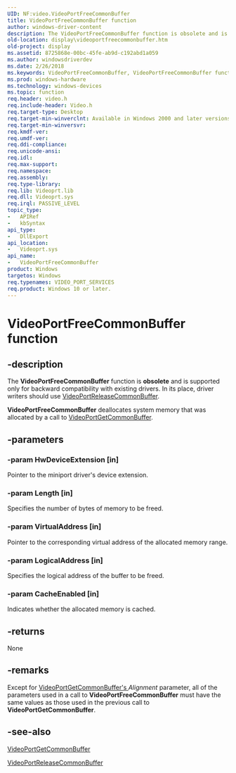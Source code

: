 ```yaml
---
UID: NF:video.VideoPortFreeCommonBuffer
title: VideoPortFreeCommonBuffer function
author: windows-driver-content
description: The VideoPortFreeCommonBuffer function is obsolete and is supported only for backward compatibility with existing drivers.
old-location: display\videoportfreecommonbuffer.htm
old-project: display
ms.assetid: 8725868e-00bc-45fe-ab9d-c192abd1a059
ms.author: windowsdriverdev
ms.date: 2/26/2018
ms.keywords: VideoPortFreeCommonBuffer, VideoPortFreeCommonBuffer function [Display Devices], VideoPort_Functions_0f1acebf-0fdf-4152-ad91-2cafed40296c.xml, display.videoportfreecommonbuffer, video/VideoPortFreeCommonBuffer
ms.prod: windows-hardware
ms.technology: windows-devices
ms.topic: function
req.header: video.h
req.include-header: Video.h
req.target-type: Desktop
req.target-min-winverclnt: Available in Windows 2000 and later versions of the Windows operating systems.
req.target-min-winversvr: 
req.kmdf-ver: 
req.umdf-ver: 
req.ddi-compliance: 
req.unicode-ansi: 
req.idl: 
req.max-support: 
req.namespace: 
req.assembly: 
req.type-library: 
req.lib: Videoprt.lib
req.dll: Videoprt.sys
req.irql: PASSIVE_LEVEL
topic_type:
-	APIRef
-	kbSyntax
api_type:
-	DllExport
api_location:
-	Videoprt.sys
api_name:
-	VideoPortFreeCommonBuffer
product: Windows
targetos: Windows
req.typenames: VIDEO_PORT_SERVICES
req.product: Windows 10 or later.
---
```


# VideoPortFreeCommonBuffer function


## -description


The <b>VideoPortFreeCommonBuffer</b> function is <b>obsolete</b> and is supported only for backward compatibility with existing drivers. In its place, driver writers should use <a href="https://msdn.microsoft.com/library/windows/hardware/ff570355">VideoPortReleaseCommonBuffer</a>.

<b>VideoPortFreeCommonBuffer</b> deallocates system memory that was allocated by a call to <a href="https://msdn.microsoft.com/library/windows/hardware/ff570308">VideoPortGetCommonBuffer</a>.


## -parameters




### -param HwDeviceExtension [in]

Pointer to the miniport driver's device extension.


### -param Length [in]

Specifies the number of bytes of memory to be freed.


### -param VirtualAddress [in]

Pointer to the corresponding virtual address of the allocated memory range.


### -param LogicalAddress [in]

Specifies the logical address of the buffer to be freed.


### -param CacheEnabled [in]

Indicates whether the allocated memory is cached.


## -returns



None




## -remarks



Except for <a href="https://msdn.microsoft.com/c8329d26-fb6f-46f1-aacd-ba78ee4ea5d5">VideoPortGetCommonBuffer's </a><i>Alignment</i> parameter, all of the parameters used in a call to <b>VideoPortFreeCommonBuffer</b> must have the same values as those used in the previous call to <b>VideoPortGetCommonBuffer</b>.




## -see-also




<a href="https://msdn.microsoft.com/library/windows/hardware/ff570308">VideoPortGetCommonBuffer</a>



<a href="https://msdn.microsoft.com/library/windows/hardware/ff570355">VideoPortReleaseCommonBuffer</a>
 

 

